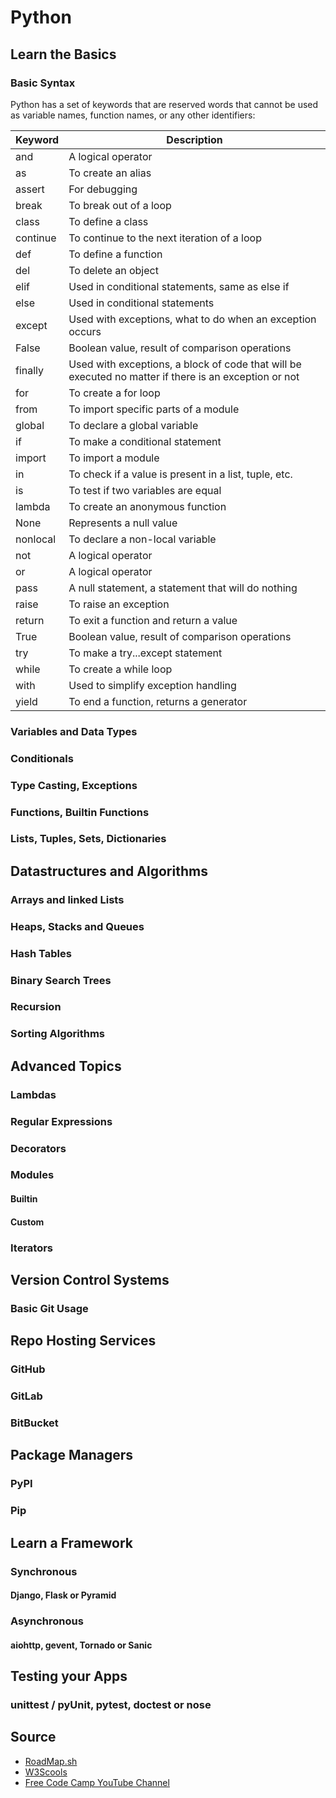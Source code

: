 # Python

## Learn the Basics

### Basic Syntax

Python has a set of keywords that are reserved words that cannot be used as variable names, function names, or any other identifiers:

|Keyword|Description|
|---|---|
|and|A logical operator|
|as|To create an alias|
|assert|For debugging|
|break|To break out of a loop|
|class|To define a class|
|continue|To continue to the next iteration of a loop|
|def|To define a function|
|del|To delete an object|
|elif|Used in conditional statements, same as else if|
|else|Used in conditional statements|
|except|Used with exceptions, what to do when an exception occurs|
|False|Boolean value, result of comparison operations|
|finally|Used with exceptions, a block of code that will be executed no matter if there is an exception or not|
|for|To create a for loop|
|from|To import specific parts of a module|
|global|To declare a global variable|
|if|To make a conditional statement|
|import|To import a module|
|in|To check if a value is present in a list, tuple, etc.|
|is|To test if two variables are equal|
|lambda|To create an anonymous function |
|None|Represents a null value|
|nonlocal|To declare a non-local variable|
|not|A logical operator|
|or|A logical operator|
|pass|A null statement, a statement that will do nothing|
|raise|To raise an exception|
|return|To exit a function and return a value|
|True|Boolean value, result of comparison operations|
|try|To make a try...except statement|
|while|To create a while loop|
|with|Used to simplify exception handling|
|yield|To end a function, returns a generator|

### Variables and Data Types

### Conditionals

### Type Casting, Exceptions

### Functions, Builtin Functions

### Lists, Tuples, Sets, Dictionaries

## Datastructures and Algorithms

### Arrays and linked Lists

### Heaps, Stacks and Queues

### Hash Tables

### Binary Search Trees

### Recursion

### Sorting Algorithms

## Advanced Topics

### Lambdas

### Regular Expressions

### Decorators

### Modules

#### Builtin

#### Custom

### Iterators

## Version Control Systems

### Basic Git Usage

## Repo Hosting Services

### GitHub

### GitLab

### BitBucket

## Package Managers

### PyPI

### Pip

## Learn a Framework

### Synchronous

#### __Django__, Flask or Pyramid

### Asynchronous

#### __aiohttp__, gevent, Tornado or Sanic

## Testing your Apps

### unittest / pyUnit, pytest, doctest or nose

## Source

* [RoadMap.sh](https://roadmap.sh/python)
* [W3Scools](https://www.w3schools.com/python/default.asp)
* [Free Code Camp YouTube Channel](https://www.youtube.com/watch?v=rfscVS0vtbw)
